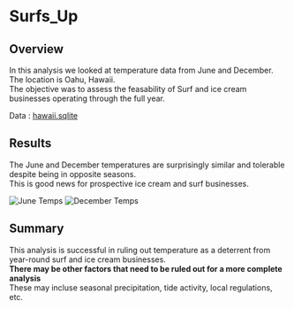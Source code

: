 # Surfs_Up

## Overview

In this analysis we looked at temperature data from June and December. The location is Oahu, Hawaii.  
The objective was to assess the feasability of Surf and ice cream businesses operating through the full year.

Data : [hawaii.sqlite](https://github.com/David-P23/surfs_up/blob/master/OneDrive/Desktop/My_Repos/surfs_up/hawaii.sqlite)

## Results

The June and December temperatures are surprisingly similar and tolerable despite being in opposite seasons.  
This is good news for prospective ice cream and surf businesses.

![June Temps](https://user-images.githubusercontent.com/91306342/155452074-9c5d5cd1-9db0-4ca9-8108-ac18a9aa4eee.PNG) ![December Temps](https://user-images.githubusercontent.com/91306342/155452090-765b2218-25ce-4aa9-9244-ebac68c527be.PNG)

## Summary

This analysis is successful in ruling out temperature as a deterrent from year-round surf and ice cream businesses.  
**There may be other factors that need to be ruled out for a more complete analysis**  
These may incluse seasonal precipitation, tide activity, local regulations, etc.
